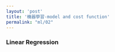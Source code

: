 ```yaml
---
layout: 'post'
title: '機器學習-model and cost function'
permalink: "ml/02"
---
```


### Linear Regression